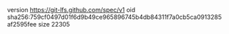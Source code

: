 version https://git-lfs.github.com/spec/v1
oid sha256:759cf0497d01f6d9b49ce965896745b4db84311f7a0cb5ca0913285af2595fee
size 22305
